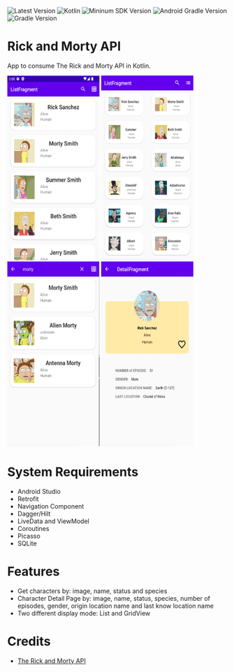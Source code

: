 ![Latest Version](https://img.shields.io/badge/latestVersion-1.0-yellow)
![Kotlin](https://img.shields.io/badge/language-kotlin-blue)
![Mininum SDK Version](https://img.shields.io/badge/minSDK-21-orange)
![Android Gradle Version](https://img.shields.io/badge/androidGradleVersion-7.0.4-green)
![Gradle Version](https://img.shields.io/badge/gradleVersion-7.0.2-informational)




# Rick and Morty API

App to consume The Rick and Morty API in Kotlin.


<p align"center">
<img src="screenshots/Character List Page .png" width="211" height="423" />
<img src="screenshots/Character List - GridView Mode.png" width="211" height="423"  />
<img src="screenshots/Filter:Search Page.png" width="211" height="423"  />
<img src="screenshots/Character Detail Page.png" width="211" height="423" />
</p>

# System Requirements

- Android Studio
- Retrofit
- Navigation Component
- Dagger/Hilt
- LiveData and ViewModel 
- Coroutines
- Picasso
- SQLite

# Features

- Get characters by: image, name, status and species
- Character Detail Page by: image, name, status, species, number of episodes, gender, origin location name and last know location name
- Two different display mode: List and GridView

# Credits
- [The Rick and Morty API](https://rickandmortyapi.com/)
